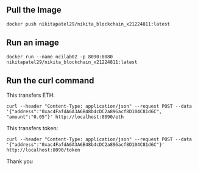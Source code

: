 ## Pull the Image ##

```docker push nikitapatel29/nikita_blockchain_x21224811:latest```


## Run an image ##

```docker run --name ncilab02 -p 8090:8080 nikitapatel29/nikita_blockchain_x21224811:latest ```

## Run the curl command ##

This transfers ETH:

```curl --header "Content-Type: application/json" --request POST --data '{"address":"0xac4FafdA6A3A6B48b4cDC2a896acf8D104C81d6C", "amount":"0.05"}' http://localhost:8090/eth```

This transfers token:

```curl --header "Content-Type: application/json" --request POST --data '{"address":"0xac4FafdA6A3A6B48b4cDC2a896acf8D104C81d6C"}' http://localhost:8090/token```




Thank you